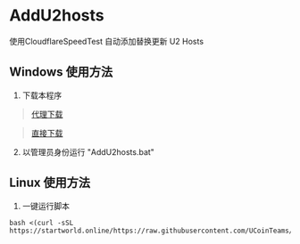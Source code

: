 # AddU2hosts
使用CloudflareSpeedTest 自动添加替换更新 U2 Hosts

## Windows 使用方法

 1. 下载本程序 

> [代理下载](https://startworld.online/https://github.com/UCoinTeams/AddU2hosts/releases/download/v1.0.0/AddU2hosts.zip) 

> [直接下载](https://github.com/UCoinTeams/AddU2hosts/releases/download/v1.0.0/AddU2hosts.zip)

 2. 以管理员身份运行 "AddU2hosts.bat"

## Linux 使用方法

 1. 一键运行脚本 

 ```shell
bash <(curl -sSL https://startworld.online/https://raw.githubusercontent.com/UCoinTeams/AddU2hosts/main/AddU2hosts.sh)
```

